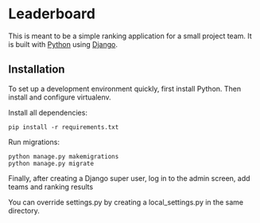 

# Leaderboard

This is meant to be a simple ranking application for a small project team.
It is built with [Python][0] using [Django][1].

## Installation

To set up a development environment quickly, first install Python. Then install and configure virtualenv.

Install all dependencies:

    pip install -r requirements.txt

Run migrations:

    python manage.py makemigrations
    python manage.py migrate

Finally, after creating a Django super user, log in to the admin screen, add teams and ranking results

You can override settings.py by creating a local_settings.py in the same directory.

[0]: https://www.python.org/
[1]: https://www.djangoproject.com/

